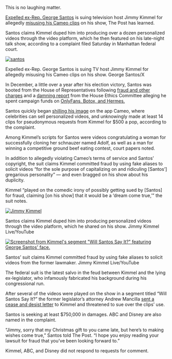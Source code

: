 This is no laughing matter.  

[Expelled ex-Rep. George Santos](https://nypost.com/2023/12/01/news/lying-rep-george-santos-becomes-6th-member-expelled-from-house/) is suing television host Jimmy Kimmel for allegedly [misusing his Cameo clips](https://nypost.com/2023/12/13/entertainment/george-santos-slams-full-of-s-t-jimmy-kimmel-over-cameo-feud-im-making-six-figures/) on his show, The Post has learned.

Santos claims Kimmel duped him into producing over a dozen personalized videos through the video platform, which he then featured on his late-night talk show, according to a complaint filed Saturday in Manhattan federal court. 

[![santos](https://nypost.com/wp-content/uploads/sites/2/2024/02/george-santos-meltdown-nightmare-delta-74081455.jpg?w=579)](https://nypost.com/2024/02/17/us-news/lyin-expelled-ex-rep-george-santos-makes-jimmy-kimmels-wishes-come-true-by-suing-host-over-misusing-cameo-clips/# "Open a slideshow of all 3 article images.")

Expelled ex-Rep. George Santos is suing TV host Jimmy Kimmel for allegedly misusing his Cameo clips on his show. George Santos/X

In December, a little over a year after his election victory, Santos was booted from the House of Representatives following [fraud and other charges](https://nypost.com/2023/10/10/george-santos-hit-with-10-more-counts-in-superseding-indictment/) and a [damning report](https://nypost.com/2023/11/16/news/ethics-panel-finds-substantial-evidence-against-santos-makes-referral-to-doj-in-damning-report/) from the House Ethics Committee alleging he spent campaign funds on [OnlyFans, Botox, and Hermes.](https://nypost.com/2023/11/16/news/from-botox-to-onlyfans-how-george-santos-spent-campaign-cash/)

Santos quickly began [shilling his image](https://pagesix.com/2023/12/10/gossip/george-santos-with-rep-lauren-boebert-at-late-night-nyc-bash/?_gl=1*15xt6g7*_ga*MjU1NzU3Nzg5LjE3MDA4NjkzNDc.*_ga_0DZ7LHF5PZ*MTcwODEyNjc3Ny4yNDkuMS4xNzA4MTI4MjkwLjAuMC4w&_ga=2.22040632.2036884157.1707107242-255757789.1700869347) on the app Cameo, where celebrities can sell personalized videos, and unknowingly made at least 14 clips for pseudonymous requests from Kimmel for $500 a pop, according to the complaint.

Among Kimmel’s scripts for Santos were videos congratulating a woman for successfully cloning her schnauzer named Adolf, as well as a man for winning a competitive ground beef eating contest, court papers noted. 

In addition to allegedly violating Cameo’s terms of service and Santos’ copyright, the suit claims Kimmel committed fraud by using fake aliases to solicit videos “for the sole purpose of capitalizing on and ridiculing \[Santos’\] gregarious personality” — and even bragged on his show about his duplicity.

Kimmel “played on the comedic irony of possibly getting sued by \[Santos\] for fraud, claiming \[on his show\] that it would be a ‘dream come true,’” the suit notes. 

[![Jimmy Kimmel](https://nypost.com/wp-content/uploads/sites/2/2024/02/000-anonymously-requested-santos-film-73686336.jpg?w=1024)](https://nypost.com/2024/02/17/us-news/lyin-expelled-ex-rep-george-santos-makes-jimmy-kimmels-wishes-come-true-by-suing-host-over-misusing-cameo-clips/# "Open a slideshow of all 3 article images.")

Santos claims Kimmel duped him into producing personalized videos through the video platform, which he shared on his show. Jimmy Kimmel Live/YouTube

[![Screenshot from Kimmel's segment "Will Santos Say It?" featuring George Santos' face. ](https://nypost.com/wp-content/uploads/sites/2/2024/02/000-anonymously-requested-santos-film-73686338.jpg?w=1024)](https://nypost.com/2024/02/17/us-news/lyin-expelled-ex-rep-george-santos-makes-jimmy-kimmels-wishes-come-true-by-suing-host-over-misusing-cameo-clips/# "Open a slideshow of all 3 article images.")

Santos’ suit claims Kimmel committed fraud by using fake aliases to solicit videos from the former lawmaker. Jimmy Kimmel Live/YouTube

The federal suit is the latest salvo in the feud between Kimmel and the lying ex-legislator, who infamously fabricated his background during his congressional run.

After several of the videos were played on the show in a segment titled “Will Santos Say It?” the former legislator’s attorney Andrew Mancilla [sent a cease and desist letter](https://nypost.com/2023/12/17/metro/george-santos-threatens-to-sue-jimmy-kimmel-in-cameo-spat/) to Kimmel and threatened to sue over the clips’ use.

Santos is seeking at least $750,000 in damages. ABC and Disney are also named in the complaint.

“Jimmy, sorry that my Christmas gift to you came late, but here’s to making wishes come true,” Santos told The Post. “I hope you enjoy reading your lawsuit for fraud that you’ve been looking forward to.”

Kimmel, ABC, and Disney did not respond to requests for comment.